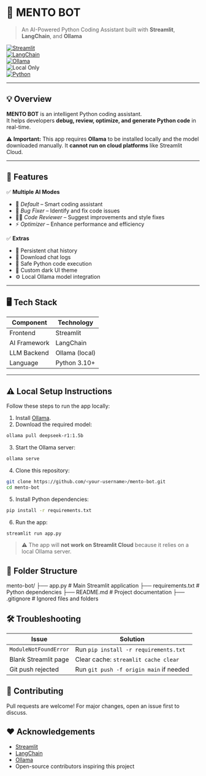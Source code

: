 # 🧠 MENTO BOT  
> An AI-Powered Python Coding Assistant built with **Streamlit**, **LangChain**, and **Ollama**

[![Streamlit](https://img.shields.io/badge/Built%20with-Streamlit-FF4B4B?logo=streamlit&logoColor=white)](https://streamlit.io/)  
[![LangChain](https://img.shields.io/badge/Powered%20by-LangChain-2E7D32?logo=python&logoColor=white)](https://python.langchain.com/)  
[![Ollama](https://img.shields.io/badge/Model-Ollama-0A66C2?logo=ollama&logoColor=white)](https://ollama.ai/)  
![Local Only](https://img.shields.io/badge/Local%20Run-Required-red)  
[![Python](https://img.shields.io/badge/Made%20with-Python-3776AB?logo=python&logoColor=white)](https://www.python.org/)  

---

## 💡 Overview

**MENTO BOT** is an intelligent Python coding assistant.  
It helps developers **debug, review, optimize, and generate Python code** in real-time.  

⚠️ **Important:** This app requires **Ollama** to be installed locally and the model downloaded manually. It **cannot run on cloud platforms** like Streamlit Cloud.

---

## 🚀 Features

✅ **Multiple AI Modes**
- 🧠 *Default* – Smart coding assistant  
- 🐞 *Bug Fixer* – Identify and fix code issues  
- 🧑‍💻 *Code Reviewer* – Suggest improvements and style fixes  
- ⚡ *Optimizer* – Enhance performance and efficiency  

✅ **Extras**
- 💬 Persistent chat history  
- 💾 Download chat logs  
- 🧮 Safe Python code execution  
- 🎨 Custom dark UI theme  
- ⚙️ Local Ollama model integration

---

## 🖥️ Tech Stack

| Component | Technology |
|------------|-------------|
| Frontend | Streamlit |
| AI Framework | LangChain |
| LLM Backend | Ollama (local) |
| Language | Python 3.10+ |

---

## ⚠️ Local Setup Instructions

Follow these steps to run the app locally:

1. Install [Ollama](https://ollama.ai/).  
2. Download the required model:

```bash
ollama pull deepseek-r1:1.5b
````

3. Start the Ollama server:

```bash
ollama serve
```

4. Clone this repository:

```bash
git clone https://github.com/<your-username>/mento-bot.git
cd mento-bot
```

5. Install Python dependencies:

```bash
pip install -r requirements.txt
```

6. Run the app:

```bash
streamlit run app.py
```

> ⚠️ The app will **not work on Streamlit Cloud** because it relies on a local Ollama server.



## 🧩 Folder Structure


mento-bot/
 ├── app.py               # Main Streamlit application
 ├── requirements.txt     # Python dependencies
 ├── README.md            # Project documentation
 ├── .gitignore           # Ignored files and folders


## 🛠️ Troubleshooting

| Issue                   | Solution                                                |
| ----------------------- | ------------------------------------------------------- |
| `ModuleNotFoundError`   | Run `pip install -r requirements.txt`                   |
| Blank Streamlit page    | Clear cache: `streamlit cache clear`                    |
| Git push rejected       | Run `git push -f origin main` if needed                 |


## 🤝 Contributing

Pull requests are welcome!
For major changes, open an issue first to discuss.


## ❤️ Acknowledgements

* [Streamlit](https://streamlit.io/)
* [LangChain](https://python.langchain.com/)
* [Ollama](https://ollama.ai/)
* Open-source contributors inspiring this project





